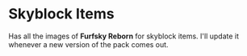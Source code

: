 # Skyblock Items
Has all the images of **Furfsky Reborn** for skyblock items. I'll update it whenever a new version of the pack comes out.
